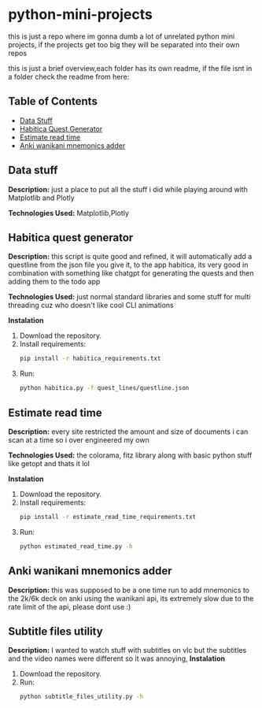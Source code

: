 # python-mini-projects

this is just a repo where im gonna dumb a lot of unrelated python mini projects, if the projects get too big they will be separated into their own repos

this is just a brief overview,each folder has its own readme, if the file isnt in a folder check the readme from here:
## Table of Contents
- [Data Stuff](#data-stuff)
- [Habitica Quest Generator](#habitica-quest-generator)
- [Estimate read time](#estimate-read-time)
- [Anki wanikani mnemonics adder](#anki-wanikani-mnemonics-adder)
## Data stuff

**Description:** just a place to put all the stuff i did while playing around with Matplotlib and Plotly

**Technologies Used:** Matplotlib,Plotly

## Habitica quest generator

**Description:** this script is quite good and refined, it will automatically add a questline from the json file you give it, to the app habitica, its very good in combination with something like chatgpt for generating the quests and then adding them to the todo app

**Technologies Used:** just normal standard libraries and some stuff for multi threading cuz who doesn't like cool CLI animations

**Instalation**
1. Download the repository.
2. Install requirements:
   ```bash
   pip install -r habitica_requirements.txt
   ```
3. Run:
   ```bash
   python habitica.py -f quest_lines/questline.json
   ```
   
## Estimate read time

**Description:** every site restricted the amount and size of documents i can scan at a time so i over engineered my own 

**Technologies Used:** the colorama, fitz library along with basic python stuff like getopt and thats it lol

**Instalation**
1. Download the repository.
2. Install requirements:
   ```bash
   pip install -r estimate_read_time_requirements.txt
   ```
3. Run:
   ```bash
   python estimated_read_time.py -h
   ```
## Anki wanikani mnemonics adder
**Description:** this was supposed to be a one time run to add mnemonics to the 2k/6k deck on anki using the wanikani api, its extremely slow due to the rate limit of the api, please dont use :)

## Subtitle files utility
**Description:** I wanted to watch stuff with subtitles on vlc but the subtitles and the video names were different so it was annoying, 
**Instalation**
1. Download the repository.
2. Run:
   ```bash
   python subtitle_files_utility.py -h 
   ```

